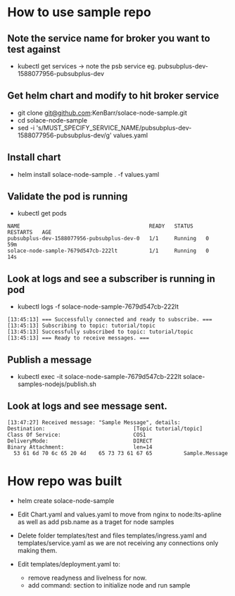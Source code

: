 # How to use sample repo

## Note the service name for broker you want to test against
* kubectl get services  -> note the psb service eg.  pubsubplus-dev-1588077956-pubsubplus-dev

## Get helm chart and modify to hit broker service
* git clone git@github.com:KenBarr/solace-node-sample.git
* cd solace-node-sample
* sed -i 's/MUST_SPECIFY_SERVICE_NAME/pubsubplus-dev-1588077956-pubsubplus-dev/g' values.yaml

## Install chart
* helm install solace-node-sample . -f values.yaml

## Validate the pod is running
* kubectl get pods
```
NAME                                         READY   STATUS    RESTARTS   AGE
pubsubplus-dev-1588077956-pubsubplus-dev-0   1/1     Running   0          59m
solace-node-sample-7679d547cb-222lt          1/1     Running   0          14s
```

## Look at logs and see a subscriber is running in pod
* kubectl logs -f solace-node-sample-7679d547cb-222lt
```
[13:45:13] === Successfully connected and ready to subscribe. ===
[13:45:13] Subscribing to topic: tutorial/topic
[13:45:13] Successfully subscribed to topic: tutorial/topic
[13:45:13] === Ready to receive messages. ===
```

## Publish a message
* kubectl exec -it solace-node-sample-7679d547cb-222lt solace-samples-nodejs/publish.sh

## Look at logs and see message sent.
```
[13:47:27] Received message: "Sample Message", details:
Destination:                            [Topic tutorial/topic]
Class Of Service:                       COS1
DeliveryMode:                           DIRECT
Binary Attachment:                      len=14
  53 61 6d 70 6c 65 20 4d    65 73 73 61 67 65          Sample.Message
```





# How repo was built
* helm create solace-node-sample

* Edit Chart.yaml and values.yaml to move from nginx to node:lts-apline as well as add psb.name as a traget for node samples

* Delete folder templates/test and files templates/ingress.yaml and templates/service.yaml as we are not receiving any connections only making them.

* Edit templates/deployment.yaml to:
    - remove readyness and livelness for now.
    - add command: section to initialize node and run sample

